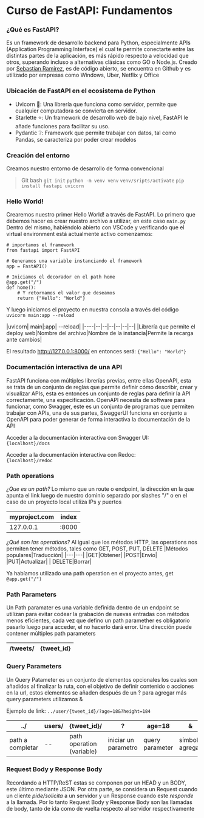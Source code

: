 # Curso de FastAPI: Fundamentos

### ¿Qué es FastAPI?
Es un framework de desarrollo backend para Python, especialmente APIs (Application Programming Interface) el cual te permite conectarte entre las distintas partes de la aplicación, es más rápido respecto a velocidad que otros, superando incluso a alternativas clásicas como GO o Node.js.
Creado por [Sebastian Ramirez](https://twitter.com/tiangolo), es de código abierto, se encuentra en Github y es utilizado por empresas como Windows, Uber, Netflix y Office

### Ubicación de FastAPI en el ecosistema de Python
- Uvicorn 🦄: Una librería que funciona como servidor, permite que cualquier computadora se convierta en servidor.
- Starlette ⭐: Un framework de desarrollo web de bajo nivel, FastAPI le añade funciones para facilitar su uso.
- Pydantic ❔: Framework que permite trabajar con datos, tal como Pandas, se caracteriza por poder crear modelos

### Creación del entorno
Creamos nuestro entorno de desarrollo de forma convencional
> Git bash
> `git init`
> `python -m venv venv`
> `venv/sripts/activate`
> `pip install fastapi uvicorn`

### Hello World!
Crearemos nuestro primer Hello World! a través de FastAPI.
Lo primero que debemos hacer es crear nuestro archivo a utilizar, en este caso `main.py`
Dentro del mismo, habiéndolo abierto con VSCode y verificando que el virtual environment está actualmente activo comenzamos:

```
# importamos el framework
from fastapi import FastAPI

# Generamos una variable instanciando el framework
app = FastAPI()

# Iniciamos el decorador en el path home
@app.get("/")
def home():
    # Y retornamos el valor que deseamos
    return {"Hello": "World"}
```
Y luego iniciamos el proyecto en nuestra consola a través del código
`uvicorn main:app --reload`

|uvicorn| main|:app| --reload|
|----|--|--|--|--|--|--|
|Librería que permite el deploy web|Nombre del archivo|Nombre de la instancia|Permite la recarga ante cambios|

El resultado http://127.0.0.1:8000/ en entonces será:
`{"Hello": "World"}`

### Documentación interactiva de una API
FastAPI funciona con múltiples librerías previas, entre ellas OpenAPI, esta se trata de un conjunto de reglas que permite definir cómo describir, crear y visualizar APIs, esta es entonces un conjunto de reglas para definir la API correctamente, una especificación.
OpenAPI necesita de software para funcionar, como Swagger, este es un conjunto de programas que permiten trabajar con APIs, una de sus partes, SwaggerUI funciona en conjunto a OpenAPI para poder generar de forma interactiva la documentación de la API

Acceder a la documentación interactiva con Swagger UI:  
`{localhost}/docs`  

Acceder a la documentación interactiva con Redoc:  
`{localhost}/redoc`

### Path operations
*¿Que es un path?*
Lo mismo que un route o endpoint, la dirección en la que apunta el link luego de nuestro dominio separado por slashes "/" o en el caso de un proyecto local utiliza IPs y puertos

|myproject.com|index|
|---|---|
|127.0.0.1|:8000|

*¿Qué son las operations?*
Al igual que los métodos HTTP, las operations nos permiten tener métodos, tales como GET, POST, PUT, DELETE
|Métodos populares|Traducción|
|---|---|
|GET|Obtener|
|POST|Envío|
|PUT|Actualizar|
| DELETE|Borrar|

Ya habíamos utilizado una path operation en el proyecto antes, get
`@app.get("/")`

### Path Parameters
Un Path paramater es una variable definida dentro de un endpoint se utilizan para evitar codear la grabación de nuevas entradas con métodos menos eficientes, cada vez que defino un path paramether es obligatorio pasarlo luego para acceder, el no hacerlo dará error.
Una dirección puede contener múltiples path parameters

|/tweets/|{tweet_id}|
|---|---|

### Query Parameters
Un Query Patameter es un conjunto de elementos opcionales los cuales son añadidos al finalizar la ruta, con el objetivo de definir contenido o acciones en la url, estos elementos se añaden después de un ? para agregar más query parameters utilizamos &

Ejemplo de link:
`../user/{tweet_id}/?age=18&?height=184`

../|users/|{tweet_id}/|?|age=18|&|height=184|
|--|--|--|--|--|--|--|
|path a completar|--|path operation (variable)|iniciar un parametro|query parameter|símbolo agregar|query parameter|

### Request Body y Response Body
Recordando a HTTP/ReST estas se componen por un HEAD y un BODY, este último mediante JSON.
Por otra parte, se considera un Request cuando un cliente *pide/solicita* a un servidor y un Response cuando este *responde* a la llamada.
Por lo tanto Request Body y Response Body son las llamadas de body, tanto de ida como de vuelta respecto al servidor respectivamente